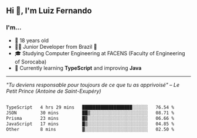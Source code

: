 <h2>Hi 👋, I'm Luiz Fernando</h2>

### I'm...
* 🤟 18 years old
* 👨‍💻 Junior Developer from Brazil 💚
* 🎓 Studying Computer Engineering at FACENS (Faculty of Engineering of Sorocaba)
* 🔭 Currently learning **TypeScript** and improving **Java**

---

_"Tu deviens responsable pour toujours de ce que tu as apprivoisé" – Le Petit Prince (Antoine de Saint-Exupéry)_

##

<!--START_SECTION:waka-->

```txt
TypeScript   4 hrs 29 mins   ███████████████████░░░░░░   76.54 %
JSON         30 mins         ██▒░░░░░░░░░░░░░░░░░░░░░░   08.71 %
Prisma       23 mins         █▓░░░░░░░░░░░░░░░░░░░░░░░   06.66 %
JavaScript   17 mins         █▒░░░░░░░░░░░░░░░░░░░░░░░   04.85 %
Other        8 mins          ▓░░░░░░░░░░░░░░░░░░░░░░░░   02.50 %
```

<!--END_SECTION:waka-->
